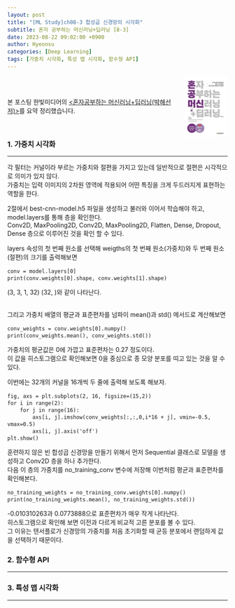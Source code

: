 ```yaml
---
layout: post
title: "[ML Study]ch08-3 합성곱 신경망의 시각화"
subtitle: 혼자 공부하는 머신러닝+딥러닝 [8-3]
date: 2023-08-22 09:02:00 +0900
author: Hyeonsu
categories: [Deep Learning]
tags: [가중치 시각화, 특성 맵 시각화, 함수형 API]
---
```

<body>
    <img
    src="/assets/images/post/book_banner.jpg"
    align="right"
    width="20%"
    height="27.2%"
    />
    <br><br>
    <p>본 포스팅 한빛미디어의 <a href="https://product.kyobobook.co.kr/detail/S000001810330"><혼자공부하는 머신러닝+딥러닝(박해선 저)></a>를 요약 정리했습니다.</p>
</body>
<br>

### 1. 가중치 시각화
---------------------------

각 필터는 커널이라 부르는 가중치와 절편을 가지고 있는데 일반적으로 절편은 시각적으로 의미가 있지 않다.
<br>가중치는 입력 이미지의 2차원 영역에 적용되어 어떤 특징을 크게 두드러지게 표현하는 역할을 한다.

2절에서 best-cnn-model.h5 파일을 생성하고 불러와 이어서 학습해야 하고, model.layers를 통해 층을 확인한다.
<br>Conv2D, MaxPooling2D, Conv2D, MaxPooling2D, Flatten, Dense, Dropout, Dense 층으로 이루어진 것을 확인 할 수 있다.

layers 속성의 첫 번째 원소를 선택해 weigths의 첫 번째 원소(가중치)와 두 번째 원소(절편)의 크기를 출력해보면 
```pyhon
conv = model.layers[0]
print(conv.weights[0].shape, conv.weights[1].shape)
```
(3, 3, 1, 32)  (32, )와 같이 나타난다. 

<br>그리고 가중치 배열의 평균과 표준편차를 넘파이 mean()과 std() 메서드로 계산해보면 
```pyhon
conv_weights = conv.weights[0].numpy()
print(conv_weights.mean(), conv_weights.std())
```
가중치의 평균값은 0에 가깝고 표준편차는 0.27 정도이다. 
<br>이 값을 히스토그램으로 확인해보면 0을 중심으로 종 모양 분포를 띠고 있는 것을 알 수 있다.

이번에는 32개의 커널을 16개씩 두 줄에 출력해 보도록 해보자.
```pyhon
fig, axs = plt.subplots(2, 16, figsize=(15,2))
for i in range(2):
    for j in range(16):
        axs[i, j].imshow(conv_weights[:,:,0,i*16 + j], vmin=-0.5, vmax=0.5)
        axs[i, j].axis('off')
plt.show()
```
훈련하지 않은 빈 합성곱 신경망을 만들기 위해서 먼저 Sequential 클래스로 모델을 생성하고 Conv2D 층을 하나 추가한다.
<br>다음 이 층의 가중치를 no_training_conv 변수에 저장해 이번처럼 평균과 표준편차를 확인해본다.
```pyhon
no_training_weights = no_training_conv.weights[0].numpy()
print(no_training_weights.mean(), no_training_weights.std())
```
-0.010310263과 0.0773888으로 표준편차가 매우 작게 나타난다.
<br>히스토그램으로 확인해 보면 이전과 다르게 비교적 고른 분포를 볼 수 있다.
<br>그 이유는 텐서플로가 신경망의 가중치를 처음 초기화할 때 균등 분포에서 랜덤하게 값을 선택하기 때문이다.


### 2. 함수형 API
---------------------------



### 3. 특성 맵 시각화 
---------------------------